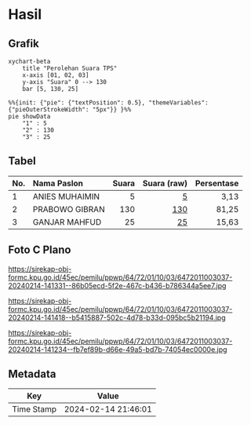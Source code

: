 # Hasil

## Grafik

```mermaid
xychart-beta
    title "Perolehan Suara TPS"
    x-axis [01, 02, 03]
    y-axis "Suara" 0 --> 130
    bar [5, 130, 25]
```

```mermaid
%%{init: {"pie": {"textPosition": 0.5}, "themeVariables": {"pieOuterStrokeWidth": "5px"}} }%%
pie showData
    "1" : 5
    "2" : 130
    "3" : 25
```

## Tabel

| No. | Nama Paslon    | Suara | Suara (raw) | Persentase |
|:--- |:-------------- | -----:| -----------:| ----------:|
| 1   | ANIES MUHAIMIN | 5     | [5][p-1]    | 3,13       |
| 2   | PRABOWO GIBRAN | 130   | [130][p-2]  | 81,25      |
| 3   | GANJAR MAHFUD  | 25    | [25][p-3]   | 15,63      |


[p-1]: https://github.com/gigit-pemilu/pemilu-2024-64-kalimantan-timur/blob/main/pilpres/hitung-suara/sub/64-kalimantan-timur/sub/72-kota-samarinda/sub/01-palaran/sub/1003-bukuan/sub/037-tps/sub/paslon-1.txt
[p-2]: https://github.com/gigit-pemilu/pemilu-2024-64-kalimantan-timur/blob/main/pilpres/hitung-suara/sub/64-kalimantan-timur/sub/72-kota-samarinda/sub/01-palaran/sub/1003-bukuan/sub/037-tps/sub/paslon-2.txt
[p-3]: https://github.com/gigit-pemilu/pemilu-2024-64-kalimantan-timur/blob/main/pilpres/hitung-suara/sub/64-kalimantan-timur/sub/72-kota-samarinda/sub/01-palaran/sub/1003-bukuan/sub/037-tps/sub/paslon-3.txt

## Foto C Plano

https://sirekap-obj-formc.kpu.go.id/45ec/pemilu/ppwp/64/72/01/10/03/6472011003037-20240214-141331--86b05ecd-5f2e-467c-b436-b786344a5ee7.jpg

https://sirekap-obj-formc.kpu.go.id/45ec/pemilu/ppwp/64/72/01/10/03/6472011003037-20240214-141418--b5415887-502c-4d78-b33d-095bc5b21194.jpg

https://sirekap-obj-formc.kpu.go.id/45ec/pemilu/ppwp/64/72/01/10/03/6472011003037-20240214-141234--fb7ef89b-d66e-49a5-bd7b-74054ec0000e.jpg


## Metadata

| Key        | Value               |
| ---------- | ------------------- |
| Time Stamp | 2024-02-14 21:46:01 |



